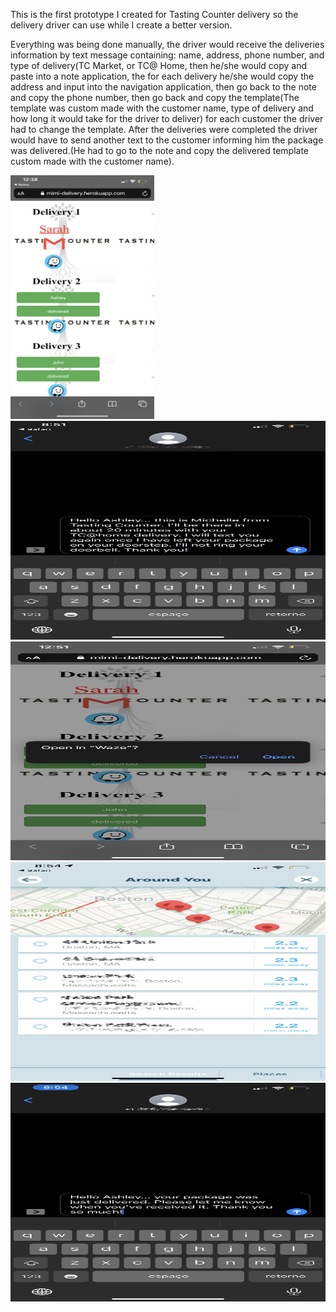 This is the first prototype I created for Tasting Counter delivery so the delivery driver can use while I create a better version.

Everything was being done manually, the driver would receive the deliveries information by text message containing: name, address, phone number, 
and type of delivery(TC Market, or TC@ Home, then he/she would copy and paste into a note application, the for each delivery he/she would copy the address 
and input into the navigation application, then go back to the note and copy the phone number, then go back and copy the template(The template was custom made with the customer name, 
type of delivery and how long it would take for the driver to deliver) for each customer the driver had to change the template. After the deliveries were completed the driver would have to send 
another text to the customer informing him the package was delivered.(He had to go to the note and copy the delivered template custom made with the customer name).



<img src="images/firstProject.png" width="230" height="390">

<img src="images/firstTxt.PNG" width="600" height="350">

<img src="images/openWaze.png" width="600" height="350">

<img src="images/wazePage.png" width="600" height="350">

<img src="images/deliveredTxt.PNG" width="600" height="350">
